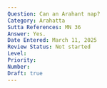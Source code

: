 ```yaml
---
Question: Can an Arahant nap?
Category: Arahatta
Sutta References: MN 36
Answer: Yes.
Date Entered: March 11, 2025
Review Status: Not started
Level: 
Priority: 
Number: 
Draft: true
---
```

